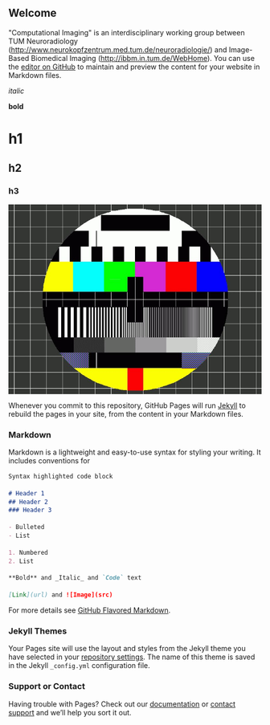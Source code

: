## Welcome

"Computational Imaging" is an interdisciplinary working group between TUM Neuroradiology (http://www.neurokopfzentrum.med.tum.de/neuroradiologie/) and Image-Based Biomedical Imaging (http://ibbm.in.tum.de/WebHome).
You can use the [editor on GitHub](https://github.com/CompImg/CompImg.github.io/edit/master/index.md) to maintain and preview the content for your website in Markdown files.

*italic*

**bold**

# h1

## h2

### h3

<p><img src="testbild-100.jpg" alt="Smiley face" style="vertical-align:middle"></p>

Whenever you commit to this repository, GitHub Pages will run [Jekyll](https://jekyllrb.com/) to rebuild the pages in your site, from the content in your Markdown files.

### Markdown

Markdown is a lightweight and easy-to-use syntax for styling your writing. It includes conventions for

```markdown
Syntax highlighted code block

# Header 1
## Header 2
### Header 3

- Bulleted
- List

1. Numbered
2. List

**Bold** and _Italic_ and `Code` text

[Link](url) and ![Image](src)
```

For more details see [GitHub Flavored Markdown](https://guides.github.com/features/mastering-markdown/).

### Jekyll Themes

Your Pages site will use the layout and styles from the Jekyll theme you have selected in your [repository settings](https://github.com/CompImg/CompImg.github.io/settings). The name of this theme is saved in the Jekyll `_config.yml` configuration file.

### Support or Contact

Having trouble with Pages? Check out our [documentation](https://help.github.com/categories/github-pages-basics/) or [contact support](https://github.com/contact) and we’ll help you sort it out.
